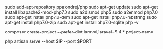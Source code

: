 sudo add-apt-repository ppa:ondrej/php
sudo apt-get update
sudo apt-get install libapache2-mod-php7.0
sudo a2dismod php5
sudo a2enmod php7.0
sudo apt-get install php7.0-dom
sudo apt-get install php7.0-mbstring
sudo apt-get install php7.0-zip
sudo apt-get install php7.0-sqlite
php -v


composer create-project --prefer-dist laravel/laravel=5.4.* project-name


php artisan serve --host $IP --port $PORT